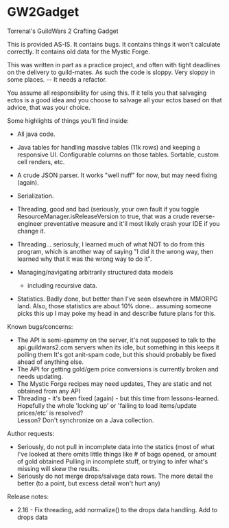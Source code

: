 # GW2Gadget
Torrenal's GuildWars 2 Crafting Gadget

This is provided AS-IS.
It contains bugs.
It contains things it won't calculate correctly.
It contains old data for the Mystic Forge.

This was written in part as a practice project, and often
with tight deadlines on the delivery to guild-mates.
As such the code is sloppy.
Very sloppy in some places.
-- It needs a refactor.

You assume all responsibility for using this.  If it tells 
you that salvaging ectos is a good idea and you choose to
salvage all your ectos based on that advice, that was your
choice.

Some highlights of things you'll find inside:
*  All java code.

*  Java tables for handling massive tables (11k rows) and keeping
   a responsive UI.
   Configurable columns on those tables.
   Sortable, custom cell renders, etc.
*  A crude JSON parser.  It works "well nuff" for now, but may 
   need fixing (again).
*  Serialization.
*  Threading, good and bad (seriously, your own fault if you
   toggle ResourceManager.isReleaseVersion to true, that was a
   crude reverse-engineer preventative measure and it'll most
   likely crash your IDE if you change it.
*  Threading... seriosuly, I learned much of what NOT to do
   from this program, which is another way of saying "I did it
   the wrong way, then learned why that it was the wrong way to
   do it".
*  Managing/navigating arbitrarily structured data models
   - including recursive data.
*  Statistics.  Badly done, but better than I've seen elsewhere
   in MMORPG land.  Also, those statistics are about 10% done...
   assuming someone picks this up I may poke my head in and
   describe future plans for this.

Known bugs/concerns:
* The API is semi-spammy on the server, it's not supposed to talk to the
  api.guildwars2.com servers when its idle, but something in this keeps it polling them
  It's got anit-spam code, but this should probably be fixed ahead of anything else.
* The API for getting gold/gem price conversions is currently broken and needs updating.
* The Mystic Forge recipes may need updates, 
  They are static and not obtained from any API
* Threading - it's been fixed (again) - but this time from lessons-learned.  Hopefully the 
  whole 'locking up' or 'failing to load items/update prices/etc' is resolved?  
  Lesson?  Don't synchronize on a Java collection.
  


Author requests:
* Seriously, do not pull in incomplete data into the statics (most of what I've looked
  at there omits little things like # of bags opened, or amount of gold obtained
  Pulling in incomplete stuff, or trying to infer what's missing will skew the results.
* Seriously do not merge drops/salvage data rows.  The more detail the better (to a
  point, but excess detail won't hurt any)
  
Release notes:
* 2.16 - Fix threading, add normalize() to the drops data handling.  Add to drops data
